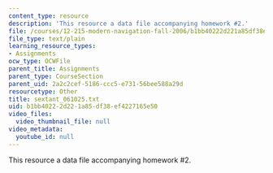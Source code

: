 ```yaml
---
content_type: resource
description: 'This resource a data file accompanying homework #2.'
file: /courses/12-215-modern-navigation-fall-2006/b1bb40222d221a85df38ef4227165e50_sextant_061025.txt
file_type: text/plain
learning_resource_types:
- Assignments
ocw_type: OCWFile
parent_title: Assignments
parent_type: CourseSection
parent_uid: 2a2c2cef-5186-ccc5-e731-56bee588a29d
resourcetype: Other
title: sextant_061025.txt
uid: b1bb4022-2d22-1a85-df38-ef4227165e50
video_files:
  video_thumbnail_file: null
video_metadata:
  youtube_id: null
---
```

This resource a data file accompanying homework #2.

